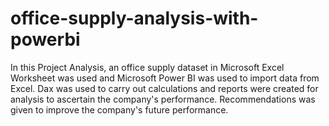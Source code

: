 # office-supply-analysis-with-powerbi
In this Project Analysis, an office supply dataset in Microsoft Excel Worksheet was used and Microsoft Power BI was used to import data from Excel. Dax was used to carry out calculations and reports were created for analysis to ascertain the company's performance. Recommendations was given to improve the company's future performance.
